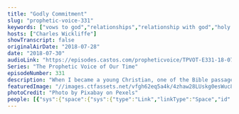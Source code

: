 ```yaml
---
title: "Godly Commitment"
slug: "prophetic-voice-331"
keywords: ["vows to god","relationships","relationship with god","holy spirit","obedience"]
hosts: ["Charles Wickliffe"]
showTranscript: false
originalAirDate: "2018-07-28"
date: "2018-07-30"
audioLink: "https://episodes.castos.com/propheticvoice/TPVOT-E331-18-07-28-29-Godly-Commitment.mp3"
Series: "The Prophetic Voice of Our Time"
episodeNumber: 331
description: "When I became a young Christian, one of the Bible passages that I loved so much is in Psalm 37. Psalm 37:5 Commit your ways unto the Lord. Trust also in Him, and He shall bring it to pass. That’s a passage that I’ve held on to up to this day. That as long as I commit what I want to do into the hand of God, as long as I allow God to lead and direct me, there may be problems, there will definitely be challenges because the enemy does not want you to achieve that so that God will not be glorified in your life. But at the same time, hold on to your commitment, and the plan and purpose of God will be fulfilled."
featuredImage: "//images.ctfassets.net/vfgh62eq5a4k/4zhaw28LUskg0esWuc8CuU/3b2ae58fbff60ba87833b9514bf4313f/aerial-air-airforce-38523.jpg"
photoCredit: "Photo by Pixabay on Pexels"
people: [{"sys":{"space":{"sys":{"type":"Link","linkType":"Space","id":"vfgh62eq5a4k"}},"id":"6RIMSbIRX2qgs6SwccWwwo","type":"Entry","createdAt":"2018-04-29T21:31:17.951Z","updatedAt":"2018-04-29T21:31:17.951Z","environment":{"sys":{"id":"master","type":"Link","linkType":"Environment"}},"revision":1,"contentType":{"sys":{"type":"Link","linkType":"ContentType","id":"people"}},"locale":"en-US"},"fields":{"title":"Charles Wickliffe","slug":"charles-wickliffe","show":false,"firstName":"Charles","lastName":"Wickliffe","position":"Pastor","bio":"Charles is a Pastor from Lagos Nigeria","mType":"Guest / Affiliate","isAuthor":false,"isHost":true,"inVideos":true}}]
---
```

